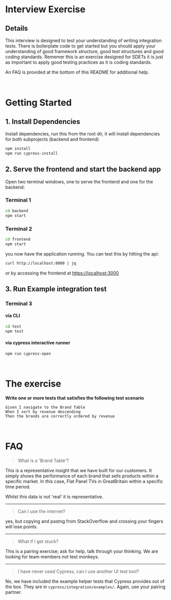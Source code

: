 # Interview Exercise

## Details
This interview is designed to test your understanding of writing integration tests. There is boilerplate code to get started but you should apply your understanding of good framework structure, good test structures and good coding standards. Rememer this is an exercise designed for SDETs it is just as important to apply good testing practices as it is coding standards. 

An FAQ is provided at the bottom of this README for additional help.

<br>

# Getting Started
## 1. Install Dependencies
Install dependencies, run this from the root dir, it will install dependencies for both subprojects (backend and frontend)
```bash
npm install
npm run cypress-install
```

## 2. Serve the frontend and start the backend app
Open two terminal windows, one to serve the frontend and one for the backend:

### Terminal 1
```bash
cd backend
npm start
```

### Terminal 2
```bash
cd frontend
npm start
```

you now have the application running. You can test this by hitting the api:
```bash
curl http://localhost:8000 | jq
```

or by accessing the frontend at [https://localhost:3000](http://localhost:3000)

## 3. Run Example integration test

### Terminal 3
#### via CLI
```bash
cd test
npm test
```

#### via cypress interactive runner
```
npm run cypress-open
```
<br>


# The exercise
**Write one or more tests that satisfies the following test scenario**
```gherkin
Given I navigate to the Brand Table
When I sort by revenue descending 
Then the brands are correctly ordered by revenue
```
<br>

# FAQ 
> What is a 'Brand Table'?

This is a representative insight that we have built for our customers. It simply shows the performance of each brand that sells products within a specific market. In this case, Flat Panel TVs in GreatBritain within a specific time period.

Whilst this data is not 'real' it is representative.

-----

> Can I use the internet?

yes, but copying and pastng from StackOverflow and crossing your fingers will lose points.

-----

> What if I get stuck?

This is a pairing exercise; ask for help, talk through your thinking. We are looking for team members not test monkeys.

----

> I have never used Cypress, can I use another UI test tool?

No, we have included the example helper tests that Cypress provides out of the box. They are in `cypress/integration/examples/`. Again, use your pairing partner. 